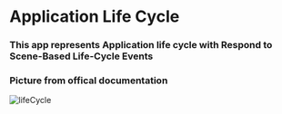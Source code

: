 # Application Life Cycle
### This app represents Application life cycle with Respond to Scene-Based Life-Cycle Events

### Picture from offical documentation
![lifeCycle](https://docs-assets.developer.apple.com/published/c834d5ac04/scene-state@2x.png)
